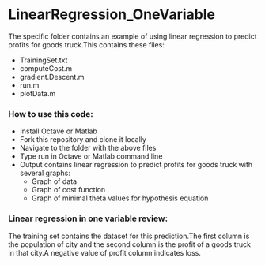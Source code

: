 # LinearRegression_OneVariable
The specific folder contains an example of using linear regression to predict profits for goods truck.This contains these files:
* TrainingSet.txt
* computeCost.m
* gradient.Descent.m
* run.m
* plotData.m

### How to use this code:
- Install Octave or Matlab
- Fork this repository and clone it locally
- Navigate to the folder with the above files
- Type run in Octave or Matlab command line
- Output contains linear regression to predict profits for goods truck with several graphs:
     - Graph of data
     - Graph of cost function
     - Graph of minimal theta values for hypothesis equation

### Linear regression in one variable review:
The training set contains the dataset for this prediction.The first column is the population of city and the second column is the profit of a goods truck in that city.A negative value of profit column indicates loss.
